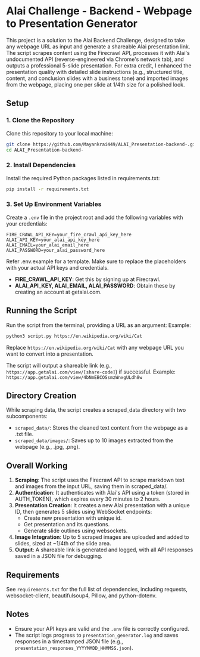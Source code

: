 # Alai Challenge - Backend - Webpage to Presentation Generator

This project is a solution to the Alai Backend Challenge, designed to take any webpage URL as input and generate a shareable Alai presentation link. The script scrapes content using the Firecrawl API, processes it with Alai's undocumented API (reverse-engineered via Chrome's network tab), and outputs a professional 5-slide presentation. For extra credit, I enhanced the presentation quality with detailed slide instructions (e.g., structured title, content, and conclusion slides with a business tone) and imported images from the webpage, placing one per slide at 1/4th size for a polished look.

## Setup

### 1. Clone the Repository

Clone this repository to your local machine:
```bash
git clone https://github.com/Mayankrai449/ALAI_Presentation-backend-.git
cd ALAI_Presentation-backend-
```

### 2. Install Dependencies

Install the required Python packages listed in requirements.txt:
```bash
pip install -r requirements.txt
```

### 3. Set Up Environment Variables

Create a `.env` file in the project root and add the following variables with your credentials:
```text
FIRE_CRAWL_API_KEY=your_fire_crawl_api_key_here
ALAI_API_KEY=your_alai_api_key_here
ALAI_EMAIL=your_alai_email_here
ALAI_PASSWORD=your_alai_password_here
```
Refer .env.example for a template. Make sure to replace the placeholders with your actual API keys and credentials.

- **FIRE_CRAWL_API_KEY**: Get this by signing up at Firecrawl.
- **ALAI_API_KEY, ALAI_EMAIL, ALAI_PASSWORD**: Obtain these by creating an account at getalai.com.

## Running the Script

Run the script from the terminal, providing a URL as an argument:
Example:
```bash
python3 script.py https://en.wikipedia.org/wiki/Cat
```

Replace `https://en.wikipedia.org/wiki/Cat` with any webpage URL you want to convert into a presentation.

The script will output a shareable link (e.g., `https://app.getalai.com/view/[share-code]`) if successful.
Example: `https://app.getalai.com/view/4bNmEBCOSsmzWnxgULdh8w`

## Directory Creation

While scraping data, the script creates a scraped_data directory with two subcomponents:
- `scraped_data/`: Stores the cleaned text content from the webpage as a .txt file.
- `scraped_data/images/`: Saves up to 10 images extracted from the webpage (e.g., .jpg, .png).

## Overall Working

1. **Scraping**: The script uses the Firecrawl API to scrape markdown text and images from the input URL, saving them in scraped_data/.
2. **Authentication**: It authenticates with Alai's API using a token (stored in AUTH_TOKEN), which expires every 30 minutes to 2 hours.
3. **Presentation Creation**: It creates a new Alai presentation with a unique ID, then generates 5 slides using WebSocket endpoints:
   - Create new presentation with unique id.
   - Get presentation and its questions.
   - Generate slide outlines using websockets.
4. **Image Integration**: Up to 5 scraped images are uploaded and added to slides, sized at ~1/4th of the slide area.
5. **Output**: A shareable link is generated and logged, with all API responses saved in a JSON file for debugging.


## Requirements

See `requirements.txt` for the full list of dependencies, including requests, websocket-client, beautifulsoup4, Pillow, and python-dotenv.

## Notes

- Ensure your API keys are valid and the `.env` file is correctly configured.
- The script logs progress to `presentation_generator.log` and saves responses in a timestamped JSON file (e.g., `presentation_responses_YYYYMMDD_HHMMSS.json`).